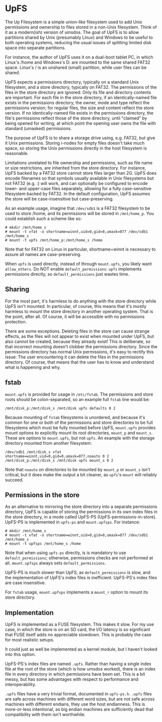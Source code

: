 # UpFS

The Up Filesystem is a simple union-like filesystem used to add Unix
permissions and ownership to files stored in a non-Unix filesystem. Think of it
as a modern(ish) version of umsdos. The goal of UpFS is to allow partitions
shared by Unix (presumably Linux) and Windows to be useful to both operating
systems, reducing the usual issues of splitting limited disk space into
separate partitions.

For instance, the author of UpFS uses it on a dual-boot tablet PC, in which
Linux's /home and Windows's D: are mounted to the same shared FAT32 space.
Linux's / is an unshared (small) partition, while user files can be shared.

UpFS expects a permissions directory, typically on a standard Unix filesystem,
and a store directory, typically on FAT32. The permissions of the files in the
store directory are ignored: Only its file and directory contents are
important. For each file in the store directory, if an identically-named file
exists in the permissions directory, the owner, mode and type reflect the
permissions version; for regular files, the size and content reflect the store
version. If no identically-named file exists in the permissions directory, the
file's permissions reflect those of the store directory, until "claimed" by
being opened for writing, at which point the opening user owns the file with
standard (umasked) permissions.

The purpose of UpFS is to share a storage drive using, e.g. FAT32, but give it
Unix permissions. Storing i-nodes for empty files doesn't take much space, so
storing the Unix permissions directly in the host filesystem is reasonable.

Limitations unrelated to file ownership and permissions, such as file name or
size restrictions, are inherited from the store directory. For instance, UpFS
backed by a FAT32 store cannot store files larger than 2G. UpFS does encode
filenames so that symbols usually available in Unix filesystems but not FAT32
(e.g. :) will work, and can optionally be configured to encode lower- and
upper-case files separately, allowing for a fully case-sensitive filesystem
backed by FAT32. In the default configuration, UpFS assumes the store will be
case-insensitive but case-preserving.

As an example usage, imagine that `/dev/sdb1` is a FAT32 filesystem to be used
to store /home, and its permissions will be stored in `/mnt/home_p`. You could
establish such a scheme like so:

```
# mkdir /mnt/home_s
# mount -t vfat -o shortname=winnt,uid=0,gid=0,umask=077 /dev/sdb1 /mnt/home_s
# mount -t upfs /mnt/home_p:/mnt/home_s /home
```

Note that for FAT32 on Linux in particular, shortname=winnt is necessary to
assure all names are case-preserving.

When `upfs` is used directly, instead of through `mount.upfs`, you likely want
`allow_others`. Do NOT enable `default_permissions`: `upfs` implements
permissions directly, so `default_permissions` just wastes time.

## Sharing

For the most part, it's harmless to do anything with the store directory while
UpFS isn't mounted. In particular, of course, this means that it's mostly
harmless to mount the store directory in another operating system. That is the
point, after all. Of course, it will be accessible with no permissions
protection.

There are some exceptions. Deleting files in the store can cause strange
effects, as the files will not appear to exist when mounted under UpFS, but
also cannot be created, because they already exist! This is deliberate, so that
incorrect mounting doesn't clobber the permissions directory. Since the
permissions directory has normal Unix permissions, it's easy to rectify this
issue: The user encountering it can delete the files in the permissions
directory. Of course, that means that the user has to know and understand what
is happening and why.

## fstab

`mount.upfs` is provided for usage in `/etc/fstab`. The permissions and store
roots should be colon-separated, so an example full `fstab` line would be:

```
/mnt/disk_p:/mnt/disk_s /mnt/disk upfs defaults 0 2
```

Because mounting of `fstab` filesystems is unordered, and because it's common
for one or both of the permissions and store directories to be full filesystems
which must be fully mounted before UpFS, `mount.upfs` provides mount options to
explicitly mount its root directories, `mount_p` and `mount_s`.  These are
options to `mount.upfs`, but not `upfs`. An example with the storage directory
mounted from another filesystem:

```
/dev/sdb1 /mnt/disk_s vfat shortname=winnt,uid=0,gid=0,umask=077,noauto 0 2
/mnt/disk_p:/mnt/disk_s /mnt/disk upfs mount_s 0 2
```

Note that `noauto` on directories to be mounted by `mount_p` or `mount_s` isn't
critical, but it does make the output a bit cleaner, as `upfs`'s `mount` will
reliably succeed.

## Permissions in the store

As an alternative to mirroring the store directory into a separate permissions
directory, UpFS is capable of storing the permissions in its own index files in
the store directory, in a mode called UpFS-PS (UpFS-permissions-in-store).
UpFS-PS is implemented in `upfs-ps` and `mount.upfsps`. For instance:

```
# mkdir /mnt/home_s
# mount -t vfat -o shortname=winnt,uid=0,gid=0,umask=077 /dev/sdb1 /mnt/home_s
# mount -t upfsps /mnt/home_s /home
```

Note that when using `upfs-ps` directly, is is mandatory to use
`default_permissions`; otherwise, permissions checks are not performed at all.
`mount.upfsps` always sets `default_permissions`.

UpFS-PS is much slower than UpFS, as `default_permissions` is slow, and the
implementation of UpFS's index files is inefficient. UpFS-PS's index files are
case insensitive.

For `fstab` usage, `mount.upfsps` implements a `mount_r` option to mount its
store directory.

## Implementation

UpFS is implemented as a FUSE filesystem. This makes it slow. For my use case,
in which the store is on an SD card, the I/O latency is so significant that
FUSE itself adds no appreciable slowdown. This is probably the case for most
realistic setups.

It could just as well be implemented as a kernel module, but I haven't looked
into this option.

UpFS-PS's index files are named `.upfs`. Rather than having a single index file
at the root of the store (which is how umsdos worked), there is an index file
in every directory in which permissions have been set. This is a bit messy, but
has some advantages with respect to performance and interoperability.

`.upfs` files have a very trivial format, documented in `upfs-ps.h`. `.upfs`
files are safe across machines with different word sizes, but are not safe
across machines with different endians, they use the host endianness. This is
more-or-less intentional, as big endian machines are sufficiently dead that
compatibility with them isn't worthwhile.
